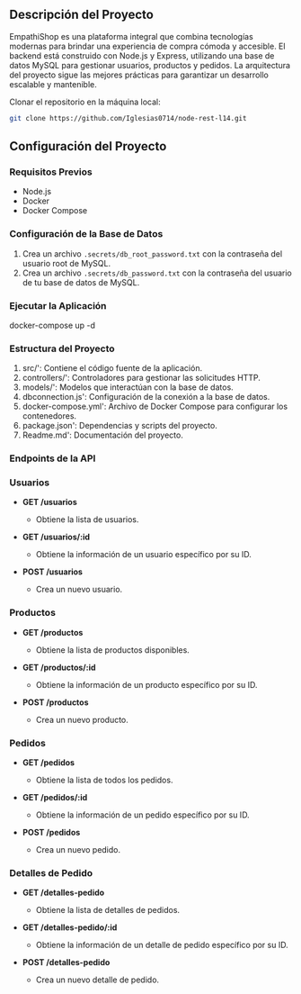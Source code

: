 ## Descripción del Proyecto

EmpathiShop es una plataforma integral que combina tecnologías modernas para brindar una experiencia de compra cómoda y accesible. El backend está construido con Node.js y Express, utilizando una base de datos MySQL para gestionar usuarios, productos y pedidos. La arquitectura del proyecto sigue las mejores prácticas para garantizar un desarrollo escalable y mantenible.

Clonar el repositorio en la máquina local:
   
   ```sh
   git clone https://github.com/Iglesias0714/node-rest-l14.git
   ```

## Configuración del Proyecto

### Requisitos Previos

- Node.js
- Docker
- Docker Compose

### Configuración de la Base de Datos

1. Crea un archivo `.secrets/db_root_password.txt` con la contraseña del usuario root de MySQL.
2. Crea un archivo `.secrets/db_password.txt` con la contraseña del usuario de tu base de datos de MySQL.

### Ejecutar la Aplicación
docker-compose up -d

### Estructura del Proyecto
1. src/': Contiene el código fuente de la aplicación.
2. controllers/': Controladores para gestionar las solicitudes HTTP.
3. models/': Modelos que interactúan con la base de datos.
4. dbconnection.js': Configuración de la conexión a la base de datos.
5. docker-compose.yml': Archivo de Docker Compose para configurar los contenedores.
6. package.json': Dependencias y scripts del proyecto.
7. Readme.md': Documentación del proyecto.

### Endpoints de la API
### Usuarios

- **GET /usuarios**
  - Obtiene la lista de usuarios.

- **GET /usuarios/:id**
  - Obtiene la información de un usuario específico por su ID.

- **POST /usuarios**
  - Crea un nuevo usuario.

### Productos

- **GET /productos**
  - Obtiene la lista de productos disponibles.

- **GET /productos/:id**
  - Obtiene la información de un producto específico por su ID.

- **POST /productos**
  - Crea un nuevo producto.

### Pedidos

- **GET /pedidos**
  - Obtiene la lista de todos los pedidos.

- **GET /pedidos/:id**
  - Obtiene la información de un pedido específico por su ID.

- **POST /pedidos**
  - Crea un nuevo pedido.

### Detalles de Pedido

- **GET /detalles-pedido**
  - Obtiene la lista de detalles de pedidos.

- **GET /detalles-pedido/:id**
  - Obtiene la información de un detalle de pedido específico por su ID.

- **POST /detalles-pedido**
  - Crea un nuevo detalle de pedido.
